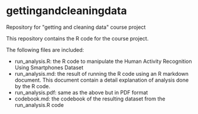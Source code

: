gettingandcleaningdata
======================

Repository for "getting and cleaning data" course project

This repository contains the R code for the course project. 

The following files are included:

- run_analysis.R: the R code to manipulate the Human Activity Recognition Using Smartphones Dataset
- run_analysis.md: the result of running the R code using an R markdown document. This document contain a detail explanation of analysis done by the R code.
- run_analysis.pdf: same as the above but in PDF format
- codebook.md: the codebook of the resulting dataset from the run_analysis.R code 

